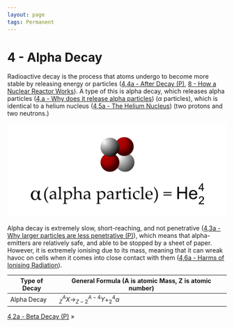 ```yaml
---
layout: page
tags: Permanent 
---
```

# 4 - Alpha Decay
Radioactive decay is the process that atoms undergo to become more stable by releasing energy or particles ([4,4a - After Decay (P)](4,4a%20-%20After%20Decay%20(P)), [8 - How a Nuclear Reactor Works](8%20-%20How%20a%20Nuclear%20Reactor%20Works)). A type of this is alpha decay, which releases alpha particles ([4,a - Why does it release alpha particles](4,a%20-%20Why%20does%20it%20release%20alpha%20particles)) ($\alpha$ particles), which is identical to a helium nucleus ([4,5a - The Helium Nucleus](4,5a%20-%20The%20Helium%20Nucleus)) (two protons and two neutrons.)

![../../assets/Alpha-Particle.png](../../assets/Alpha-Particle.png)

Alpha decay is extremely slow, short-reaching, and not penetrative ([4,3a - Why larger particles are less penetrative (P)](4,3a%20-%20Why%20larger%20particles%20are%20less%20penetrative%20(P))), which means that alpha-emitters are relatively safe, and able to be stopped by a sheet of paper. However, it is extremely ionising due to its mass, meaning that it can wreak havoc on cells when it comes into close contact with them ([4,6a - Harms of Ionising Radiation](4,6a%20-%20Harms%20of%20Ionising%20Radiation)).

Type of Decay | General Formula (A is atomic Mass, Z is atomic number)
--- | ---
Alpha Decay | $^{A}_{Z}X\to^{A-4}_{Z-2}Y+^{4}_{2}\alpha$

[4,2a - Beta Decay (P)](4,2a%20-%20Beta%20Decay%20(P)) »